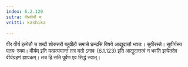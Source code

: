 ```yaml
---
index: 6.2.120
sutra: वीरवीर्यौ च
vritti: kashika

---
```

वीर वीर्य इत्येतौ च शब्दौ शोरुत्तरौ बहुव्रीहौ समासे छन्दसि विषये आद्युदात्तौ भवतः। सुवीरस्ते। सुवीर्यस्य पतयः स्यम। वीर्यम् इति यत्प्रत्ययान्तं तत्र यतो ऽनावः (6.1.123) इति आद्युदात्तत्वं न भवति इत्येतदेव वीर्यग्रहणं ज्ञापकम्। तत्र हि सति पूर्वेण एव सिद्धं स्यात्।